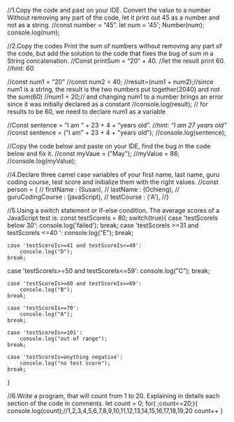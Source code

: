 //1.Copy the code and past on your IDE. Convert the value to a number Without removing any part of the code, let it print out 45 as a number and not as a string.
//const number = “45”.
let num = '45';
Number(num);
console.log(num);

//2.Copy the codes  Print the sum of numbers without removing any part of the code, but add the solution to the code that fixes the bug of sum in a String concatenation.
//Const printSum = “20” + 40. //let the result print 60. //*hint: 60.*

//const num1 = "20"
//const num2 = 40;
//result=(num1 + num2);//since num1 is a string, the result is the two numbers put together(2040) and not the sum(60)
//num1 = 20;// and changing num1 to a number brings an error since it was initially declared as a constant
//console.log(result);
// for results to be 60, we need to declare num1 as a variable

//Const sentence = “I am “ + 23 + 4 + “years old”. //*hint: “I am 27 years old”*
//const sentence = ("I am" + 23 + 4 + "years old");
//console.log(sentence);

//Copy the code below and paste on your IDE, find the bug in the code below and fix it.
//const myVaue = ("May");
//myValue = 86;
//console.log(myValue);

//4.Declare three camel case variables of your first name, last name, guru coding course, test score and initialize them with the right values. 
//const person = {
   // firstName : (Susan),
   // lastName : (Ochieng),
   // guruCodingCourse : (javaScript),
  //  testCourse : ('A'),
//}
 
//5.Using a switch statement or If-else condition. The average scores of a JavaScript test is:
 const testScoreIs = 80; 
switch(true){
    case 'testScoreIs below 30':
        console.log('failed');
    break;
    case 'testScoreIs >=31  and testScoreIs <=40 ':
    console.log("E");
    break;
   
    case 'testScoreIs>=41 and testScoreIs<=49':
        console.log("D");
    break; 

 case 'testScoreIs>=50 and testScoreIs<=59':
        console.log("C");
    break; 

    case 'testScoreIs>=60 and testScoreIs<=69':
        console.log("B");
    break; 

    case 'testScoreIs>=70':
        console.log("A");
    break; 

    case 'testScoreIs>=101':
        console.log("out of range");
    break; 

    case 'testScoreIs=anything negative':
        console.log("no test score");
    break; 
}

//6.Write a program, that will count from 1 to 20. Explaining in details each section of the code in comments.
let count = 0; 
for( ;count<=20;){
    console.log(count);//1,2,3,4,5,6,7,8,9,10,11,12,13,14,15,16,17,18,19,20
    count++
}
